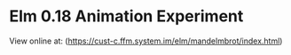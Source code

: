 # Elm 0.18 Animation Experiment

View online at: (https://cust-c.ffm.system.im/elm/mandelmbrot/index.html)


